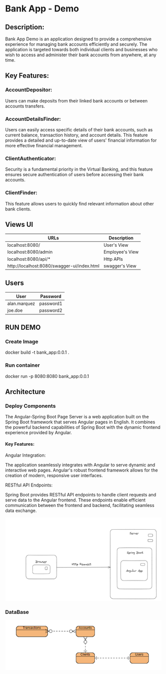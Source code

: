 # Bank App - Demo

## Description:

Bank App Demo is an application designed to provide a comprehensive experience for managing bank accounts efficiently and securely. The application is targeted towards both individual clients and businesses who wish to access and administer their bank accounts from anywhere, at any time.

## Key Features:

### AccountDepositor:
Users can make deposits from their linked bank accounts or between accounts transfers.

### AccountDetailsFinder:
Users can easily access specific details of their bank accounts, such as current balance, transaction history, and account details.
This feature provides a detailed and up-to-date view of users' financial information for more effective financial management.

### ClientAuthenticator:
Security is a fundamental priority in the Virtual Banking, and this feature ensures secure authentication of users before accessing their bank accounts.

### ClientFinder:
This feature allows users to quickly find relevant information about other bank clients.

## Views UI

| URLs                                        | Description     |
|---------------------------------------------|-----------------|
| localhost:8080/                             | User's View     |
| localhost:8080/admin                        | Employee's View |
| localhost:8080/api/*                        | Http APIs       |
| http://localhost:8080/swagger-ui/index.html | swagger's View  |

## Users

| User         | Password           |
|--------------|--------------------|
| alan.marquez | password1  |
| joe.doe      | password2 |


## RUN DEMO
### Create Image
docker build -t bank_app:0.0.1 .
### Run container
docker run -p 8080:8080 bank_app:0.0.1

## Architecture

### Deploy Components
The Angular-Spring Boot Page Server is a web application built on the Spring Boot framework that serves Angular pages in English. It combines the powerful backend capabilities of Spring Boot with the dynamic frontend experience provided by Angular.

#### Key Features:

Angular Integration:

The application seamlessly integrates with Angular to serve dynamic and interactive web pages.
Angular's robust frontend framework allows for the creation of modern, responsive user interfaces.

RESTful API Endpoints:

Spring Boot provides RESTful API endpoints to handle client requests and serve data to the Angular frontend.
These endpoints enable efficient communication between the frontend and backend, facilitating seamless data exchange.

![deploy-components](deploy-components.png)

### DataBase

![database-components](database-components.png)
